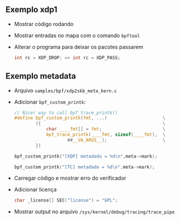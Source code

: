 ## Exemplo xdp1

- Mostrar código rodando

- Mostrar entradas no mapa com o comando `bpftool`

- Alterar o programa para deixar os pacotes passarem

    ```c
    int rc = XDP_DROP; => int rc = XDP_PASS;
    ```

## Exemplo metadata

- Arquivo `samples/bpf/xdp2skb_meta_kern.c`

- Adicionar `bpf_custom_printk`:

    ```c
    // Nicer way to call bpf_trace_printk()
    #define bpf_custom_printk(fmt, ...)                     \
            ({                                              \
                char ____fmt[] = fmt;                       \
                bpf_trace_printk(____fmt, sizeof(____fmt),  \
                        ##__VA_ARGS__);                     \
            })

    bpf_custom_printk("[XDP] metadado = %d\n",meta->mark);

    bpf_custom_printk("[TC] metadado = %d\n",meta->mark);
    ```

- Carregar código e mostrar erro do verificador

- Adicionar licença

    ```c
    char _license[] SEC("license") = "GPL";
    ```

- Mostrar output no arquivo `/sys/kernel/debug/tracing/trace_pipe`